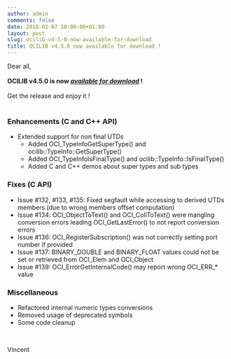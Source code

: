 ```yaml
---
author: admin
comments: false
date: 2018-02-07 10:00:00+01:00
layout: post
slug: ocilib-v4-5-0-now-available-for-download
title: OCILIB v4.5.0 now available for download !
---
```


Dear all,
<br/>
<br/>
<b>OCILIB v4.5.0 is now [_available for download_]({{site.projecturl}}/releases/) !</b>
<br/>
<br/>
Get the release and enjoy it !
<br/>
<br/>
### Enhancements (C and C++ API)

- Extended support for non final UTDs
    * Added OCI_TypeInfoGetSuperType() and ocilib::TypeInfo::GetSuperType()
    * Added OCI_TypeInfoIsFinalType() and ocilib::TypeInfo::IsFinalType()
    * Added C and C++ demos about super types and sub types    

### Fixes (C API)
    
- Issue #132, #133, #135: Fixed segfault while accessing to derived UTDs members (due to wrong members offset computation)
- Issue #134: OCI_ObjectToText() and OCI_CollToText() were mangling conversion errors leading OCI_GetLastError() to not report conversion errors         
- Issue #136: OCI_RegisterSubscription() was not correctly setting port number if provided
- Issue #137: BINARY_DOUBLE and BINARY_FLOAT values could not be set or retrieved from OCI_Elem and OCI_Object
- Issue #139: OCI_ErrorGetInternalCode() may report wrong OCI_ERR_* value

### Miscellaneous

- Refactored internal numeric types conversions
- Removed usage of deprecated symbols
- Some code cleanup

<br/>

Vincent

